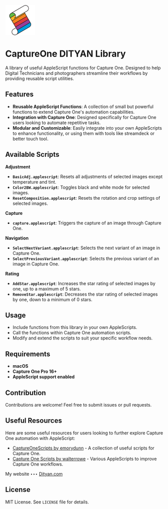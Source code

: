 <img src="AppleScriptLogo.png" alt="An applescript logo" width="95"/>

# CaptureOne DITYAN Library

A library of useful AppleScript functions for Capture One. Designed to help Digital Technicians and photographers streamline their workflows by providing reusable script utilities.

## Features

- **Reusable AppleScript Functions**: A collection of small but powerful functions to extend Capture One's automation capabilities.
- **Integration with Capture One**: Designed specifically for Capture One users looking to automate repetitive tasks.
- **Modular and Customizable**: Easily integrate into your own AppleScripts to enhance functionality, or using them with tools like streamdeck or better touch tool.


## Available Scripts

**Adjustment**
- **`BasicAdj.applescript`**: Resets all adjustments of selected images except temperature and tint.
- **`Color2BW.applescript`**: Toggles black and white mode for selected images.
- **`ResetComposition.applescript`**: Resets the rotation and crop settings of selected images.

**Capture**
- **`capture.applescript`**: Triggers the capture of an image through Capture One.

**Navigation**
- **`SelectNextVariant.applescript`**: Selects the next variant of an image in Capture One.
- **`SelectPreviousVariant.applescript`**: Selects the previous variant of an image in Capture One.

**Rating**
- **`AddStar.applescript`**: Increases the star rating of selected images by one, up to a maximum of 5 stars.
- **`RemoveStar.applescript`**: Decreases the star rating of selected images by one, down to a minimum of 0 stars.

## Usage

- Include functions from this library in your own AppleScripts.
- Call the functions within Capture One automation scripts.
- Modify and extend the scripts to suit your specific workflow needs.

## Requirements

- **macOS**
- **Capture One Pro 16+**
- **AppleScript support enabled**

## Contribution

Contributions are welcome! Feel free to submit issues or pull requests.

## Useful Resources

Here are some useful resources for users looking to further explore Capture One automation with AppleScript:

- [CaptureOneScripts by emorydunn](https://github.com/emorydunn/CaptureOneScripts) - A collection of useful scripts for Capture One.
- [Capture One Scripts by walterrowe](https://github.com/walterrowe/capture-one-scripts) - Various AppleScripts to improve Capture One workflows.

My website ‣‣‣ [Dityan.com](http://dityan.format.com)
## License

MIT License. See `LICENSE` file for details.
